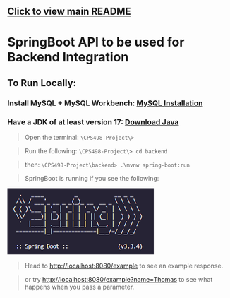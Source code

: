 ## [Click to view main README](../README.md)

# SpringBoot API to be used for Backend Integration

## To Run Locally:

### Install MySQL + MySQL Workbench: [MySQL Installation](https://dev.mysql.com/downloads/installer/)

### Have a JDK of at least version 17: [Download Java](https://www.oracle.com/java/technologies/downloads/)

> Open the terminal:  	`\CPS498-Project\>`

> Run the following: `\CPS498-Project\> cd backend`

> then: `\CPS498-Project\backend> .\mvnw spring-boot:run`

> SpringBoot is running if you see the following:

![SpringBoot Logo](../images/readme-images/image.png)

> Head to [http://localhost:8080/example](http://localhost:8080/example) to see an example response.

> or try [http://localhost:8080/example?name=Thomas](http://localhost:8080/example?name=Thomas) to see what happens when you pass a parameter.

